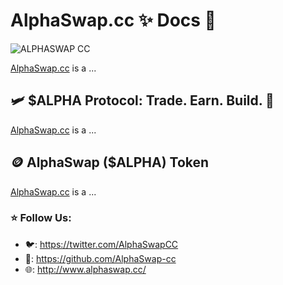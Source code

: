 # AlphaSwap.cc ✨ Docs 🔴

![ALPHASWAP CC](https://user-images.githubusercontent.com/113842155/198296180-945d5836-d7f3-4853-bd68-5fef7c8571b8.png)

[AlphaSwap.cc](https://alphaswap.cc) is a ...

## 🛩 $ALPHA Protocol: Trade. Earn. Build. 👑

[AlphaSwap.cc](https://alphaswap.cc) is a ...

## 🪙 AlphaSwap ($ALPHA) Token

[AlphaSwap.cc](https://alphaswap.cc) is a ...

### ⭐️ Follow Us:

- 🐦: https://twitter.com/AlphaSwapCC
- 👾: https://github.com/AlphaSwap-cc
- 🌐: http://www.alphaswap.cc/
 
